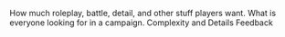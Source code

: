 How much roleplay, battle, detail, and other stuff players want.
What is everyone looking for in a campaign.
Complexity and Details
Feedback
